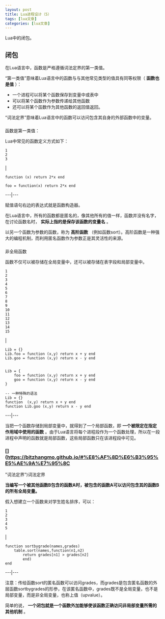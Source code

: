 ```yaml
---
layout: post
title: Lua进程设计（5） 
tags: [lua文章]
categories: [lua文章]
---
```

Lua中的闭包。

## [](https://bitzhangmo.github.io/#%E9%97%AD%E5%8C%85 "闭包")闭包

在Lua语言中，函数是严格遵循词法定界的第一类值。

“第一类值”意味着Lua语言中的函数与与其他常见类型的值具有同等权限（ **函数也是值** ）：

  * 一个进程可以将某个函数保存到变量中或表中
  * 可以将某个函数作为参数传递给其他函数
  * 还可以将某个函数作为其他函数的返回值返回。

“词法定界”意味着Lua语言中的函数可以访问包含其自身的外部函数中的变量。

###
[](https://bitzhangmo.github.io/#%E5%87%BD%E6%95%B0%E6%98%AF%E7%AC%AC%E4%B8%80%E7%B1%BB%E5%80%BC%EF%BC%9A
"函数是第一类值：")函数是第一类值：

Lua中常见的函数定义方式如下：

    
    
    1  
    2  
    3  
    

|

    
    
    function (x) return 2*x end   
      
    foo = function(x) return 2*x end  
      
  
---|---  
  
赋值语句右边的表达式就是函数构造器。

在Lua语言中，所有的函数都是匿名的，像其他所有的值一样，函数并没有名字，在讨论函数名时， **实际上指的是保存该函数的变量名** 。

以另一个函数为参数的函数，称为 **高阶函数** （例如函数sort）。高阶函数是一种强大的编程机制，而利用匿名函数作为参数正是其灵活性的来源。

###
[](https://bitzhangmo.github.io/#%E9%9D%9E%E5%85%A8%E5%B1%80%E5%87%BD%E6%95%B0
"非全局函数")非全局函数

函数不仅可以被存储在全局变量中，还可以被存储在表字段和局部变量中。

    
    
    1  
    2  
    3  
    4  
    5  
    6  
    7  
    8  
    9  
    10  
    11  
    12  
    13  
    14  
    15  
    

|

    
    
      
    Lib = {}  
    Lib.foo = function (x,y) return x + y end  
    Lib.goo = function (x,y) return x - y end  
      
      
    Lib = {  
    	foo = function (x,y) return x + y end  
    	goo = function (x,y) return x - y end  
    }  
      
    -- 一种特殊的语法  
    Lib = {}  
    function  (x,y) return x + y end  
    function Lib.goo (x,y) return x - y end  
      
  
---|---  
  
当把一个函数存储到局部变量中，就得到了一个局部函数，即 **一个被限定在指定作用域中使用的函数**
。由于Lua语言将每个进程段作为一个函数处理，所以在一段进程中声明的函数就是局部函数，这些局部函数只在该进程段中可见。

### [](https://bitzhangmo.github.io/#%E8%AF%8D%E6%B3%95%E5%AE%9A%E7%95%8C
"词法定界")词法定界

 **当编写一个被其他函数B包含的函数A时，被包含的函数A可以访问包含其的函数B的所有全局变量。**

假入想建立一个函数来对学生姓名排序，可以：

    
    
    1  
    2  
    3  
    4  
    5  
    

|

    
    
    function sortbygrade(names,grades)  
    	table.sort(names,function(n1,n2)  
    		return grades[n1] > grades[n2]  
    		end)  
    end  
      
  
---|---  
  
注意：传给函数sort的匿名函数可以访问grades，而grades是包含匿名函数的外层函数sortbygrades的形参，在该匿名函数中，grades既不是全局变量，也不是局部变量，而是非全局变量，也称上值（upvalue）。

简单的说， **一个闭包就是一个函数外加能够使该函数正确访问非局部变量所需的其他机制** 。